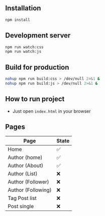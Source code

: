 ## Installation

```bash
npm install
```

## Development server

```bash
npm run watch:css
npm run watch:js
```

## Build for production

```bash
nohup npm run build:css > /dev/null 2>&1 &
nohup npm run build:js > /dev/null 2>&1 &
```
## How to run project

- Just open `index.html` in your browser

## Pages

| Page                     | State         |
|--------------------------|---------------|
| Home                     | ✅            |
| Author (home)            | ✅            |
| Author (About)           | ✅            |
| Author (List)            | ❌            |
| Author (Follower)        | ❌            |
| Author (Following)       | ❌            |
| Tag Post list            | ❌            |
| Post single              | ❌            |
